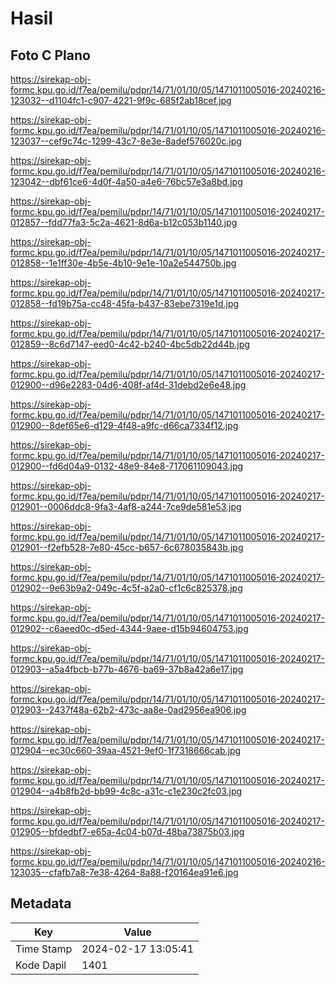 # Hasil

## Foto C Plano

https://sirekap-obj-formc.kpu.go.id/f7ea/pemilu/pdpr/14/71/01/10/05/1471011005016-20240216-123032--d1104fc1-c907-4221-9f9c-685f2ab18cef.jpg

https://sirekap-obj-formc.kpu.go.id/f7ea/pemilu/pdpr/14/71/01/10/05/1471011005016-20240216-123037--cef9c74c-1299-43c7-8e3e-8adef576020c.jpg

https://sirekap-obj-formc.kpu.go.id/f7ea/pemilu/pdpr/14/71/01/10/05/1471011005016-20240216-123042--dbf61ce6-4d0f-4a50-a4e6-76bc57e3a8bd.jpg

https://sirekap-obj-formc.kpu.go.id/f7ea/pemilu/pdpr/14/71/01/10/05/1471011005016-20240217-012857--fdd77fa3-5c2a-4621-8d6a-b12c053b1140.jpg

https://sirekap-obj-formc.kpu.go.id/f7ea/pemilu/pdpr/14/71/01/10/05/1471011005016-20240217-012858--1e1ff30e-4b5e-4b10-9e1e-10a2e544750b.jpg

https://sirekap-obj-formc.kpu.go.id/f7ea/pemilu/pdpr/14/71/01/10/05/1471011005016-20240217-012858--fd19b75a-cc48-45fa-b437-83ebe7319e1d.jpg

https://sirekap-obj-formc.kpu.go.id/f7ea/pemilu/pdpr/14/71/01/10/05/1471011005016-20240217-012859--8c6d7147-eed0-4c42-b240-4bc5db22d44b.jpg

https://sirekap-obj-formc.kpu.go.id/f7ea/pemilu/pdpr/14/71/01/10/05/1471011005016-20240217-012900--d96e2283-04d6-408f-af4d-31debd2e6e48.jpg

https://sirekap-obj-formc.kpu.go.id/f7ea/pemilu/pdpr/14/71/01/10/05/1471011005016-20240217-012900--8def65e6-d129-4f48-a9fc-d66ca7334f12.jpg

https://sirekap-obj-formc.kpu.go.id/f7ea/pemilu/pdpr/14/71/01/10/05/1471011005016-20240217-012900--fd6d04a9-0132-48e9-84e8-717061109043.jpg

https://sirekap-obj-formc.kpu.go.id/f7ea/pemilu/pdpr/14/71/01/10/05/1471011005016-20240217-012901--0006ddc8-9fa3-4af8-a244-7ce9de581e53.jpg

https://sirekap-obj-formc.kpu.go.id/f7ea/pemilu/pdpr/14/71/01/10/05/1471011005016-20240217-012901--f2efb528-7e80-45cc-b657-6c678035843b.jpg

https://sirekap-obj-formc.kpu.go.id/f7ea/pemilu/pdpr/14/71/01/10/05/1471011005016-20240217-012902--9e63b9a2-049c-4c5f-a2a0-cf1c6c825378.jpg

https://sirekap-obj-formc.kpu.go.id/f7ea/pemilu/pdpr/14/71/01/10/05/1471011005016-20240217-012902--c6aeed0c-d5ed-4344-9aee-d15b94604753.jpg

https://sirekap-obj-formc.kpu.go.id/f7ea/pemilu/pdpr/14/71/01/10/05/1471011005016-20240217-012903--a5a4fbcb-b77b-4676-ba69-37b8a42a6e17.jpg

https://sirekap-obj-formc.kpu.go.id/f7ea/pemilu/pdpr/14/71/01/10/05/1471011005016-20240217-012903--2437f48a-62b2-473c-aa8e-0ad2956ea906.jpg

https://sirekap-obj-formc.kpu.go.id/f7ea/pemilu/pdpr/14/71/01/10/05/1471011005016-20240217-012904--ec30c660-39aa-4521-9ef0-1f7318666cab.jpg

https://sirekap-obj-formc.kpu.go.id/f7ea/pemilu/pdpr/14/71/01/10/05/1471011005016-20240217-012904--a4b8fb2d-bb99-4c8c-a31c-c1e230c2fc03.jpg

https://sirekap-obj-formc.kpu.go.id/f7ea/pemilu/pdpr/14/71/01/10/05/1471011005016-20240217-012905--bfdedbf7-e65a-4c04-b07d-48ba73875b03.jpg

https://sirekap-obj-formc.kpu.go.id/f7ea/pemilu/pdpr/14/71/01/10/05/1471011005016-20240216-123035--cfafb7a8-7e38-4264-8a88-f20164ea91e6.jpg


## Metadata

| Key        | Value               |
| ---------- | ------------------- |
| Time Stamp | 2024-02-17 13:05:41 |
| Kode Dapil | 1401                |



